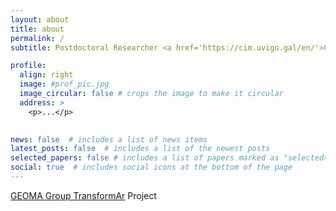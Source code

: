 ```yaml
---
layout: about
title: about
permalink: /
subtitle: Postdoctoral Researcher <a href='https://cim.uvigo.gal/en/'>Centro de Investigacións Mariñas (CIM-UVIGO)</a> 

profile:
  align: right
  image: #prof_pic.jpg
  image_circular: false # crops the image to make it circular
  address: >
    <p>...</p>
    

news: false  # includes a list of news items
latest_posts: false  # includes a list of the newest posts
selected_papers: false # includes a list of papers marked as "selected={true}"
social: true  # includes social icons at the bottom of the page
---
```

<a href='https://geoma.net/?lang=en'>GEOMA Group </a>
<a href='https://transformar.eu/'>TransformAr</a> Project